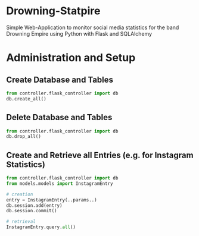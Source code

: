 # Drowning-Statpire

Simple Web-Application to monitor social media statistics for the band Drowning Empire using Python with Flask and SQLAlchemy

#

# Administration and Setup

## Create Database and Tables

```python
from controller.flask_controller import db
db.create_all()
```

## Delete Database and Tables

```python
from controller.flask_controller import db
db.drop_all()
```

## Create and Retrieve all Entries (e.g. for Instagram Statistics)

```python
from controller.flask_controller import db
from models.models import InstagramEntry

# creation
entry = InstagramEntry(..params..)
db.session.add(entry)
db.session.commit()

# retrieval
InstagramEntry.query.all()
```
